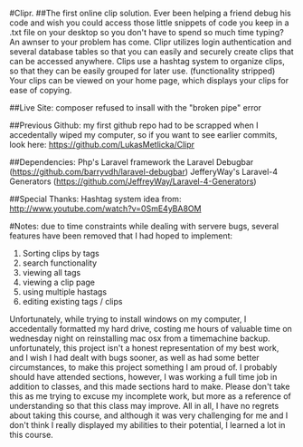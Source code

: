 #Clipr.
##The first online clip solution.
Ever been helping a friend debug his code and wish you could access those little snippets of code you keep in a .txt file on your desktop so you don't have to spend so much time typing?  An awnser to your problem has come.  Clipr utilizes login authentication and several database tables so that you can easily and securely create clips that can be accessed anywhere.  Clips use a hashtag system to organize clips, so that they can be easily grouped for later use. (functionality stripped) Your clips can be viewed on your home page, which displays your clips for ease of copying.

##Live Site:
composer refused to insall with the "broken pipe" error


##Previous Github:
my first github repo had to be scrapped when I accedentally wiped my computer, so if you want to see earlier commits, look here:
https://github.com/LukasMetlicka/Clipr

##Dependencies:
 Php's Laravel framework
 the Laravel Debugbar (https://github.com/barryvdh/laravel-debugbar)
 JefferyWay's Laravel-4 Generators (https://github.com/JeffreyWay/Laravel-4-Generators)
 
 ##Special Thanks:
 Hashtag system idea from: http://www.youtube.com/watch?v=0SmE4yBA8OM

#Notes:
due to time constraints while dealing with servere bugs, several features have been removed that I had hoped to implement:

1. Sorting clips by tags
2. search functionality
3. viewing all tags
4. viewing a clip page
5. using multiple hastags
6. editing existing tags / clips

Unfortunately, while trying to install windows on my computer, I accedentally formatted my hard drive, costing me hours of valuable time on wednesday night on reinstalling mac osx from a timemachine backup.  unfortunately, this project isn't a honest representation of my best work, and I wish I had dealt with bugs sooner, as well as had some better circumstances, to make this project something I am proud of.  I probably should have attended sections, however, I was working a full time job in addition to classes, and this made sections hard to make.  Please don't take this as me trying to excuse my incomplete work, but more as a reference of understanding so that this class may improve.  All in all, I have no regrets about taking this course, and although it was very challenging for me and I don't think I really displayed my abilities to their potential, I learned a lot in this course.


